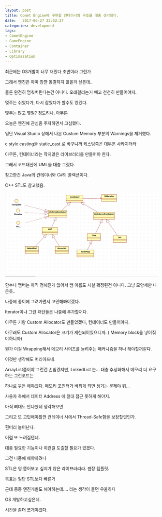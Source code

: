 ```yaml
---
layout: post
title: Comet Engine에 구현할 컨테이너의 구조를 대충 생각했다.
date:   2017-06-27 22:52:27		
categories: development
tags:
- CometEngine
- GameEngine
- Container
- Library
- Optimazation
---		
```




최근에는 OS개발이 너무 재밌다 초반이라 그런가

그래서 엔진은 아마 잠깐 동결하지 않을까 싶은데..

물론 완전히 멈춰버린다는건 아니다. 오래걸리는거 빼고 천천히 만들어야지.

몇주는 쉬었다가, 다시 잡았다가 할수도 있겠다.

몇주는 많고 몇일? 정도려나. 아무튼

오늘은 엔진에 관심좀 주자하면서 고심했다.

일단 Visual Studio 상에서 나온 Custom Memory 부분의 Warnings을 제거했다.

c style casting을 static_cast 로 바꾸니까 케스팅쪽은 대부분 사라지더라

아무튼, 컨테이너라는 작지않은 라이브러리를 만들어야 한다.

그래서 코드대신에 UML을 대충 그렸다.

참고한건 Java의 컨테이너와 C#의 콜렉션이다.

C++ STL도 참고했음.

![이런구조](/uploads/2017-06-27/CometEngine/UML.png)

함수나 맴버는 아직 정해진게 없어서 뺌 이름도 사실 확정된건 아니다. 그냥 모양세만 나온듯..

나중에 종이에 그려가면서 고민해봐야겠다.

Iterator이나 그런 패턴들은 나중에 추가할꺼다.

아무튼 기왕 Custom Allocator도 만들었겠다, 컨테이너도 만들어야지.

아무래도 Custom Allocator은 크기가 제한되어있으니까. ( Memory block을 넣어줘야하니까)

뭔가 이걸 Wrapping해서 메모리 사이즈를 늘려주는 매커니즘을 하나 해야할꺼같다.

이것만 생각해도 머리아프네.

ArrayList쯤이야 그런건 손쉽겠지만, LinkedList 는... 대충 추상화해서 메모리 더 요구하는 그런코드는

하나로 묶든 해야겠다. 메모리 포인터가 바뀌게 되면 생기는 문제야 뭐...

사용자 측에서 데이터 Address 에 절대 접근 못하게 해야지.

아직 뼈대도 안나왔네 생각해보면

그리고 또 고민해야할껀 컨테이너 사에서 Thread-Safe함을 보장할껏인가.

흰머리 늘어난다.

이럼 또 느려질탠데.

대충 필요한 기능이나 이런걸 도출할 필요가 있겠다.

그건 나중에 해야하려나

STL은 영 뜯어보고 싶지가 않은 라이브러리라. 젠장 템플릿.

목표는 일단 STL보다 빠른거


근데 종종 엔진개발도 해야하는데.... 라는 생각이 들면 우울하다

OS 개발하고싶은데.

시간을 좀더 쪼개야겠다.
